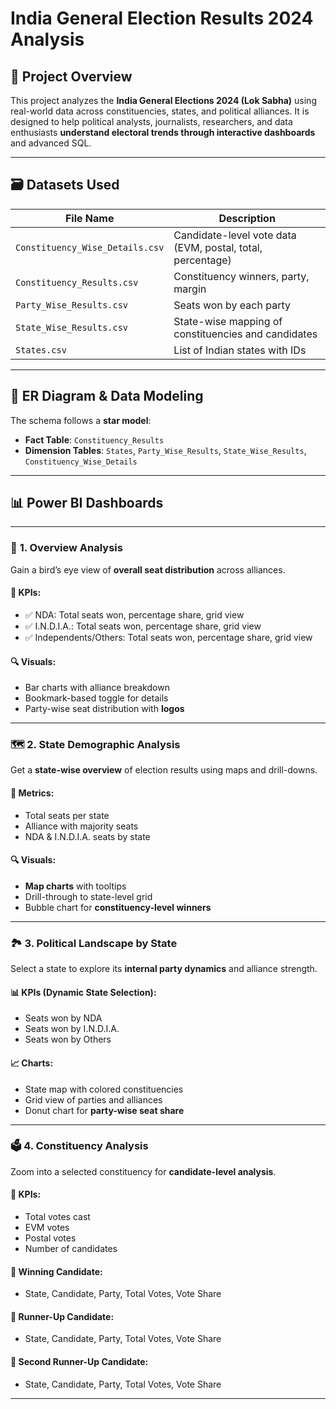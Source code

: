# India General Election Results 2024 Analysis
## 📁 Project Overview

This project analyzes the **India General Elections 2024 (Lok Sabha)** using real-world data across constituencies, states, and political alliances. It is designed to help political analysts, journalists, researchers, and data enthusiasts **understand electoral trends through interactive dashboards** and advanced SQL.


---

## 🗃️ Datasets Used

| File Name                      | Description                                                                 |
|-------------------------------|-----------------------------------------------------------------------------|
| `Constituency_Wise_Details.csv` | Candidate-level vote data (EVM, postal, total, percentage)                  |
| `Constituency_Results.csv`      | Constituency winners, party, margin                                         |
| `Party_Wise_Results.csv`        | Seats won by each party                                                    |
| `State_Wise_Results.csv`        | State-wise mapping of constituencies and candidates                        |
| `States.csv`                    | List of Indian states with IDs                                             |

---

## 🧱 ER Diagram & Data Modeling

The schema follows a **star model**:

- **Fact Table**: `Constituency_Results`
- **Dimension Tables**: `States`, `Party_Wise_Results`, `State_Wise_Results`, `Constituency_Wise_Details`


---

## 📊 Power BI Dashboards 

---


### 📌 **1. Overview Analysis**

Gain a bird’s eye view of **overall seat distribution** across alliances.

#### 🔑 KPIs:
- ✅ NDA: Total seats won, percentage share, grid view
- ✅ I.N.D.I.A.: Total seats won, percentage share, grid view
- ✅ Independents/Others: Total seats won, percentage share, grid view

#### 🔍 Visuals:
- Bar charts with alliance breakdown
- Bookmark-based toggle for details
- Party-wise seat distribution with **logos**

---

### 🗺️ **2. State Demographic Analysis**

Get a **state-wise overview** of election results using maps and drill-downs.

#### 🧮 Metrics:
- Total seats per state
- Alliance with majority seats
- NDA & I.N.D.I.A. seats by state

#### 🔍 Visuals:
- **Map charts** with tooltips
- Drill-through to state-level grid
- Bubble chart for **constituency-level winners**
  

---

### 🏞️ **3. Political Landscape by State**

Select a state to explore its **internal party dynamics** and alliance strength.

#### 📊 KPIs (Dynamic State Selection):
- Seats won by NDA
- Seats won by I.N.D.I.A.
- Seats won by Others

#### 📈 Charts:
- State map with colored constituencies
- Grid view of parties and alliances
- Donut chart for **party-wise seat share**

---

### 🗳️ **4. Constituency Analysis**

Zoom into a selected constituency for **candidate-level analysis**.

#### 🔑 KPIs:
- Total votes cast
- EVM votes
- Postal votes
- Number of candidates

#### 🥇 Winning Candidate:
- State, Candidate, Party, Total Votes, Vote Share

#### 🥈 Runner-Up Candidate:
- State, Candidate, Party, Total Votes, Vote Share

#### 🥉 Second Runner-Up Candidate:
- State, Candidate, Party, Total Votes, Vote Share

---







